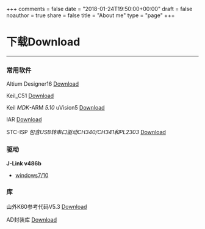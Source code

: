 +++
comments = false
date = "2018-01-24T19:50:00+00:00"
draft = false
noauthor = true
share = false
title = "About me"
type = "page"
+++

# 下载Download

---

### 常用软件

Altium Designer16                                                                           [Download](http://witeaa-1252834524.file.myqcloud.com/AD16.7z)

Keil_C51                                                                                           [Download](http://witeaa-1252834524.file.myqcloud.com/Keil_v5.7z)

Keil *MDK*-ARM *5.10* uVision5                                                         [Download](http://witeaa-1252834524.file.myqcloud.com/mdk_510.exe)

IAR                                                                                                    [Download](http://witeaa-1252834524.file.myqcloud.com/IAR%206.6.zip)

STC-ISP  *包含USB转串口驱动CH340/CH341和PL2303*                     [Download](http://www.stcmcudata.com/STCISP/stc-isp-15xx-v6.86I.zip)

### 驱动

**J-Link v486b**

* [windows7/10](http://witeaa-1252834524.file.myqcloud.com/Setup_JLinkARM_V486b.exe)

### 库

山外K60参考代码V5.3									 [Download](http://witeaa-1252834524.file.myqcloud.com/%E5%B1%B1%E5%A4%96K60%E5%8F%82%E8%80%83%E4%BB%A3%E7%A0%81V5.3%EF%BC%88%E6%94%AF%E6%8C%81FX%E3%80%81FN%E5%92%8CDNZ%EF%BC%89.exe)

AD封装库												 [Download](http://witeaa-1252834524.file.myqcloud.com/AD_lib.zip)
